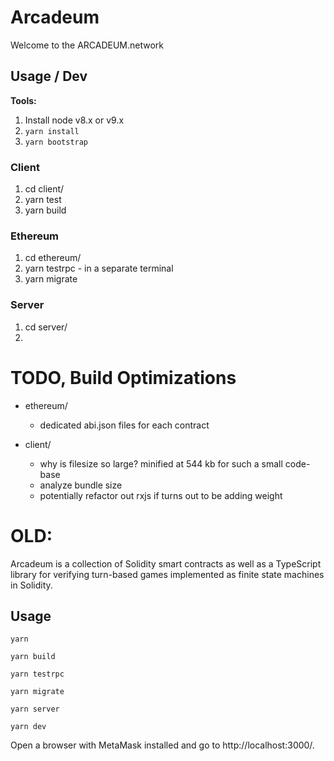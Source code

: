 # Arcadeum

Welcome to the ARCADEUM.network


## Usage / Dev

**Tools:**

1. Install node v8.x or v9.x
2. `yarn install`
3. `yarn bootstrap`


### Client

1. cd client/
2. yarn test
3. yarn build


### Ethereum

1. cd ethereum/
2. yarn testrpc - in a separate terminal
3. yarn migrate


### Server

1. cd server/
2. 


# TODO, Build Optimizations

* ethereum/
  * dedicated abi.json files for each contract

* client/
  * why is filesize so large? minified at 544 kb for such a small code-base
  * analyze bundle size
  * potentially refactor out rxjs if turns out to be adding weight



# OLD:

Arcadeum is a collection of Solidity smart contracts as well as a TypeScript library for verifying turn-based games implemented as finite state machines in Solidity.

## Usage

```yarn```

```yarn build```

```yarn testrpc```

```yarn migrate```

```yarn server```

```yarn dev```

Open a browser with MetaMask installed and go to http://localhost:3000/.
